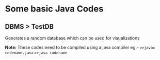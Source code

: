 # Some basic Java Codes

## DBMS > TestDB
Generates a random database which can be used for visualizations

**Note:** These codes need to be compiled using a java compiler eg.-
```>>javac codename.java```
```>>java codename```